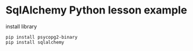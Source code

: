 # SqlAlchemy Python lesson example  
      
install library   
     
```
pip install psycopg2-binary 
pip install sqlalchemy  
``` 
  
  
 
 
